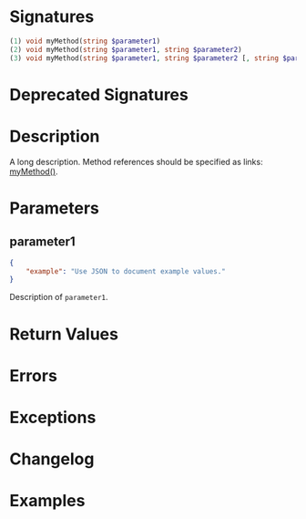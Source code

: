 <!---
{
    "category": "<Category>",
    "name": "<Name of the method>",
    "shortDescription": "<Short description for the method overview>",
    "minHomegearVersion": "0.0.0-0000",
	"maxHomegearVersion": "0.0.0-0000"
}
--->

# Signatures

<!---
Valid types for PHP parameters:

void, string, int, float, bool, object, array and variant

Valid types for Homegear RPC parameters:

Void, String, Integer, Float, Boolean, Struct, Array<Type> and Variant

--->

```php
(1) void myMethod(string $parameter1)
(2) void myMethod(string $parameter1, string $parameter2)
(3) void myMethod(string $parameter1, string $parameter2 [, string $parameter3 = "Hi"])
```

# Deprecated Signatures

# Description

A long description. Method references should be specified as links: [myMethod()](#myMethod).


# Parameters

## parameter1

<!--- Always surround variable names and values with "`". --->

```json
{
	"example": "Use JSON to document example values."
}
```

Description of `parameter1`.


# Return Values


# Errors


# Exceptions


# Changelog


# Examples
